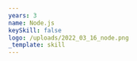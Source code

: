 ```yaml
---
years: 3
name: Node.js
keySkill: false
logo: /uploads/2022_03_16_node.png
_template: skill
---
```


